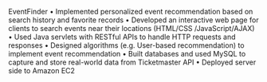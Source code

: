 EventFinder
•	Implemented personalized event recommendation based on search history and favorite records
•	Developed an interactive web page for clients to search events near their locations (HTML/CSS /JavaScript/AJAX)
•	Used Java servlets with RESTful APIs to handle HTTP requests and responses
•	Designed algorithms (e.g. User-based recommendation) to implement event recommendation
•	Built databases and used MySQL to capture and store real-world data from Ticketmaster API
•	Deployed server side to Amazon EC2

